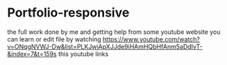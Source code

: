 # Portfolio-responsive
the full work done by me and getting help from some youtube website you can learn or edit file by watching
https://www.youtube.com/watch?v=ONqgNVWJ-Dw&list=PLKJwiApXJJde9iHAmHQbHfAnm5aDdIvT-&index=7&t=159s
this youtube links
